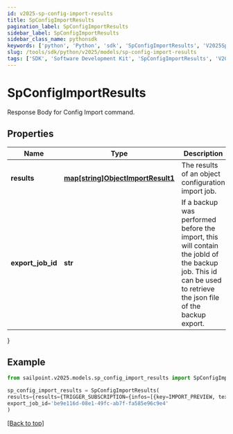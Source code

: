 ```yaml
---
id: v2025-sp-config-import-results
title: SpConfigImportResults
pagination_label: SpConfigImportResults
sidebar_label: SpConfigImportResults
sidebar_class_name: pythonsdk
keywords: ['python', 'Python', 'sdk', 'SpConfigImportResults', 'V2025SpConfigImportResults'] 
slug: /tools/sdk/python/v2025/models/sp-config-import-results
tags: ['SDK', 'Software Development Kit', 'SpConfigImportResults', 'V2025SpConfigImportResults']
---
```


# SpConfigImportResults

Response Body for Config Import command.

## Properties

Name | Type | Description | Notes
------------ | ------------- | ------------- | -------------
**results** | [**map[string]ObjectImportResult1**](object-import-result1) | The results of an object configuration import job. | [required]
**export_job_id** | **str** | If a backup was performed before the import, this will contain the jobId of the backup job. This id can be used to retrieve the json file of the backup export. | [optional] 
}

## Example

```python
from sailpoint.v2025.models.sp_config_import_results import SpConfigImportResults

sp_config_import_results = SpConfigImportResults(
results={results={TRIGGER_SUBSCRIPTION={infos=[{key=IMPORT_PREVIEW, text=Object to be imported: [c953134c-2224-42f2-a84e-fa5cbb395904, Test 2], detail=null}, {key=IMPORT_PREVIEW, text=Object to be imported: [be9e116d-08e1-49fc-ab7f-fa585e96c9e4, Test 1], detail=null}], warnings=[], errors=[], importedObjects=[]}}},
export_job_id='be9e116d-08e1-49fc-ab7f-fa585e96c9e4'
)

```
[[Back to top]](#) 

